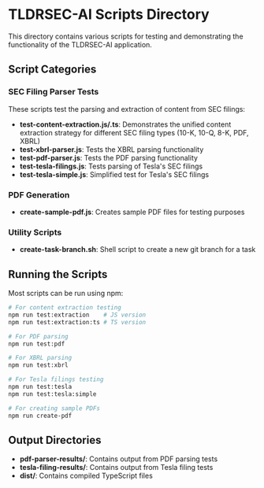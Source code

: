 # TLDRSEC-AI Scripts Directory

This directory contains various scripts for testing and demonstrating the functionality of the TLDRSEC-AI application.

## Script Categories

### SEC Filing Parser Tests

These scripts test the parsing and extraction of content from SEC filings:

- **test-content-extraction.js/.ts**: Demonstrates the unified content extraction strategy for different SEC filing types (10-K, 10-Q, 8-K, PDF, XBRL)
- **test-xbrl-parser.js**: Tests the XBRL parsing functionality
- **test-pdf-parser.js**: Tests the PDF parsing functionality
- **test-tesla-filings.js**: Tests parsing of Tesla's SEC filings
- **test-tesla-simple.js**: Simplified test for Tesla's SEC filings

### PDF Generation

- **create-sample-pdf.js**: Creates sample PDF files for testing purposes

### Utility Scripts

- **create-task-branch.sh**: Shell script to create a new git branch for a task

## Running the Scripts

Most scripts can be run using npm:

```bash
# For content extraction testing
npm run test:extraction    # JS version
npm run test:extraction:ts # TS version

# For PDF parsing
npm run test:pdf

# For XBRL parsing
npm run test:xbrl

# For Tesla filings testing
npm run test:tesla
npm run test:tesla:simple

# For creating sample PDFs
npm run create-pdf
```

## Output Directories

- **pdf-parser-results/**: Contains output from PDF parsing tests
- **tesla-filing-results/**: Contains output from Tesla filing tests
- **dist/**: Contains compiled TypeScript files 